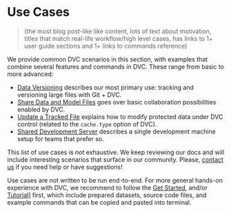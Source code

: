 # Use Cases

> (the most blog post-like like content, lots of text about motivation, titles
> that match real-life workflow/high level cases, has links to 1+ user guide
> sections and 1+ links to commands reference)

We provide common DVC scenarios in this section, with examples that combine
several features and commands in DVC. These range from basic to more advanced:

- [Data Versioning](/doc/use-cases/data-and-model-files-versioning) describes
  our most primary use: tracking and versioning large files with Git + DVC.
- [Share Data and Model Files](/doc/use-cases/share-data-and-model-files) goes
  over basic collaboration possibilities enabled by DVC.
- [Update a Tracked File](/doc/use-cases/update-tracked-files) explains how to
  modify protected data under DVC control (related to the `cache.type` option of
  DVC).
- [Shared Development Server](/doc/use-cases/shared-development-server.md)
  describes a single development machine setup for teams that prefer so.

This list of use cases is _not_ exhaustive. We keep reviewing our docs and will
include interesting scenarios that surface in our community. Please,
[contact us](/support) if you need help or have suggestions!

Use cases are not written to be run end-to-end. For more general hands-on
experience with DVC, we recommend to follow the [Get Started](/doc/get-started),
and/or [Tutorial](/doc/tutorial)] first, which include prepared datasets, source
code files, and example commands that can be copied and pasted into terminal.
